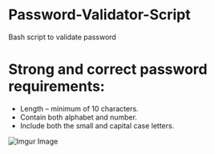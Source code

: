 # Password-Validator-Script
Bash script to validate password

# Strong and correct password requirements:

* Length – minimum of 10 characters.
* Contain both alphabet and number.
* Include both the small and capital case letters.


![Imgur Image](https://imgur.com/a/0CL5aD8)
